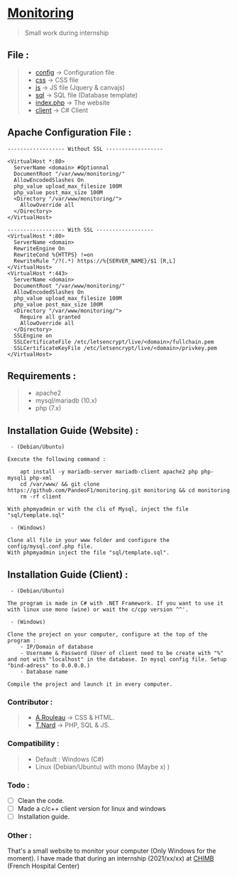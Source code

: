 # [Monitoring](https://monitoring-demo.pandeo.fr)
> Small work during internship

## File :<br />
> - [config](https://github.com/PandeoF1/monitoring/tree/main/conf) -> Configuration file <br />
> - [css](https://github.com/PandeoF1/monitoring/tree/main/css) -> CSS file <br />
> - [js](https://github.com/PandeoF1/monitoring/tree/main/js) -> JS file (Jquery & canvajs) <br />
> - [sql](https://github.com/PandeoF1/monitoring/tree/main/sql) -> SQL file (Database template) <br />
> - [index.php](https://github.com/PandeoF1/monitoring/blob/main/index.php) -> The website<br />
> - [client](https://github.com/PandeoF1/monitoring/tree/main/client) -> C# Client<br />


## Apache Configuration File :
```` 
------------------ Without SSL ------------------

<VirtualHost *:80>
  ServerName <domain> #Optionnal
  DocumentRoot "/var/www/monitoring/"
  AllowEncodedSlashes On
  php_value upload_max_filesize 100M
  php_value post_max_size 100M
  <Directory "/var/www/monitoring/">
    AllowOverride all
  </Directory>
</VirtualHost>

------------------ With SSL ------------------
<VirtualHost *:80>
  ServerName <domain>
  RewriteEngine On
  RewriteCond %{HTTPS} !=on
  RewriteRule ^/?(.*) https://%{SERVER_NAME}/$1 [R,L] 
</VirtualHost>
<VirtualHost *:443>
  ServerName <domain>
  DocumentRoot "/var/www/monitoring/"
  AllowEncodedSlashes On
  php_value upload_max_filesize 100M
  php_value post_max_size 100M
  <Directory "/var/www/monitoring/">
    Require all granted
    AllowOverride all
  </Directory>
  SSLEngine on
  SSLCertificateFile /etc/letsencrypt/live/<domain>/fullchain.pem
  SSLCertificateKeyFile /etc/letsencrypt/live/<domain>/privkey.pem
</VirtualHost> 

````
## Requirements :
 > - apache2 <br />
 > - mysql/mariadb (10.x) <br />
 > - php (7.x) <br />
 

## Installation Guide (Website) :
```
 - (Debian/Ubuntu)

Execute the following command :

    apt install -y mariadb-server mariadb-client apache2 php php-mysqli php-xml
    cd /var/www/ && git clone https://github.com/PandeoF1/monitoring.git monitoring && cd monitoring
    rm -rf client

With phpmyadmin or with the cli of Mysql, inject the file "sql/template.sql"

 - (Windows)

Clone all file in your www folder and configure the config/mysql.conf.php file.
With phpmyadmin inject the file "sql/template.sql".

```

## Installation Guide (Client) :
```
 - (Debian/Ubuntu)

The program is made in C# with .NET Framework. If you want to use it with linux use mono (wine) or wait the c/cpp version ^^'.

 - (Windows)

Clone the project on your computer, configure at the top of the program :
	- IP/Domain of database
	- Username & Password (User of client need to be create with "%" and not with "localhost" in the database. In mysql config file. Setup "bind-adress" to 0.0.0.0.)
	- Database name

Compile the project and launch it in every computer.

```

### Contributor :
 > - [A.Rouleau](https://github.com/Mr-ToX) -> CSS & HTML.
 > - [T.Nard](https://github.com/PandeoF1/) -> PHP, SQL & JS.

### Compatibility :
 > - Default : Windows (C#) <br />
 > - Linux (Debian/Ubuntu) with mono (Maybe x) ) <br />

### Todo :
- [ ] Clean the code.
- [ ] Made a c/c++ client version for linux and windows
- [ ] Installation guide.

### Other :

That's a small website to monitor your computer (Only Windows for the moment). I have made that during an internship (2021/xx/xx) at [CHIMB](http://www.chimb.fr/) (French Hospital Center)